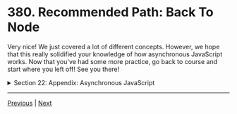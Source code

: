 # 380. Recommended Path: Back To Node

Very nice! We just covered a lot of different concepts. However, we hope that this really solidified your knowledge of how asynchronous JavaScript works. Now that you've had some more practice, go back to course and start where you left off! See you there!

<details>
  <summary> Section 22: Appendix: Asynchronous JavaScript </summary>

  - [Codebase: Async](../src/s22_Async/)

</details>


---

[Previous](./379_Threads-Concurrency-and-Parallelism.md) | [Next]()